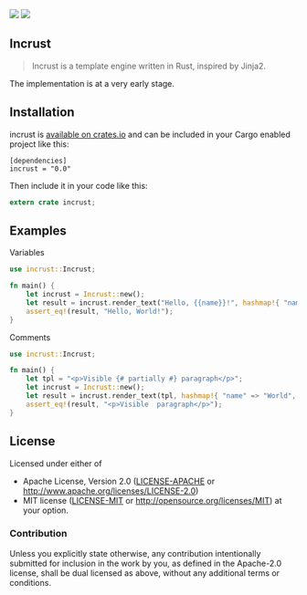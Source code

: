 
![](https://img.shields.io/crates/l/incrust.svg) [![](https://img.shields.io/crates/v/incrust.svg)](https://crates.io/crates/incrust)

## Incrust

> Incrust is a template engine written in Rust, inspired by Jinja2.

The implementation is at a very early stage.

## Installation

incrust is [available on crates.io](https://crates.io/crates/incrust) and can be included in your Cargo enabled project like this:

```
[dependencies]
incrust = "0.0"
```

Then include it in your code like this:

```rust
extern crate incrust;
```

## Examples

Variables

```rust
use incrust::Incrust;

fn main() {
    let incrust = Incrust::new();
    let result = incrust.render_text("Hello, {{name}}!", hashmap!{ "name" => "World", }).unwrap();
    assert_eq!(result, "Hello, World!");
}
```

Comments

```rust
use incrust::Incrust;

fn main() {
    let tpl = "<p>Visible {# partially #} paragraph</p>";
    let incrust = Incrust::new();
    let result = incrust.render_text(tpl, hashmap!{ "name" => "World", }).unwrap();
    assert_eq!(result, "<p>Visible  paragraph</p>");
}
```


## License

Licensed under either of
 * Apache License, Version 2.0 ([LICENSE-APACHE](LICENSE-APACHE) or http://www.apache.org/licenses/LICENSE-2.0)
 * MIT license ([LICENSE-MIT](LICENSE-MIT) or http://opensource.org/licenses/MIT)
at your option.

### Contribution

Unless you explicitly state otherwise, any contribution intentionally submitted
for inclusion in the work by you, as defined in the Apache-2.0 license,
shall be dual licensed as above, without any additional terms or conditions.
